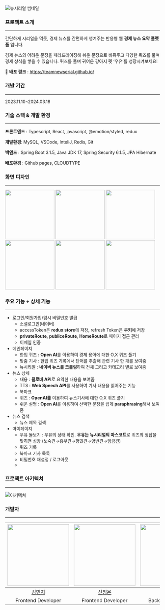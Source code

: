 ![뉴시리얼 썸네일](https://github.com/TeamNewserial/.github/assets/71147610/b341caaa-2d84-4150-a1bb-0f313443accf)
### 프로젝트 소개
---
간단하게 시리얼을 먹듯, 경제 뉴스를 간편하게 챙겨주는 반응형 웹 **경제 뉴스 요약 플랫폼**  입니다.

경제 뉴스의 어려운 문장을 페러프레이징해 쉬운 문장으로 바꿔주고 다양한 퀴즈를 풀며 경제 상식을 쌓을 수 있습니다. 퀴즈를 풀며 귀여운 강아지 펫 ‘우유’를 성장시켜보세요!

📌 **배포 링크** : https://teamnewserial.github.io/

### 개발 기간
---
2023.11.10~2024.03.18

### 기술 스택 & 개발 환경
---
**프론트엔드** : Typescript, React, javascript, @emotion/styled, redux

**개발환경**: MySQL, VSCode, InteliJ, Redis, Git

**백엔드** : Spring Boot 3.1.5, Java JDK 17, Spring Security 6.1.5, JPA Hibernate

**배포환경** : Github pages, CLOUDTYPE

### 화면 디자인
---
<img src="https://github.com/TeamNewserial/.github/assets/71147610/6aebda2c-4dce-4782-88eb-7010c81f8ac7" width=160> 
<img src="https://github.com/TeamNewserial/.github/assets/71147610/df2c5484-1bd4-4912-a469-2eb681beef5c" width=160> 
<img src="https://github.com/TeamNewserial/.github/assets/71147610/1b68a4bd-fb53-4907-861c-52a4c4fff5d9" width=160> 
<img src="https://github.com/TeamNewserial/.github/assets/71147610/3a1efbad-e7d7-4477-a0c1-d0dfb966ae8f" width=160> 
<img src="https://github.com/TeamNewserial/.github/assets/71147610/845bb680-a023-416d-b376-1ab0278d81b4" width=160> 
<img src="https://github.com/TeamNewserial/.github/assets/71147610/40f4ce7e-816a-43a5-888d-b742701e60a1" width=160> 

### 주요 기능 + 상세 기능
---
- 로그인/회원가입/임시 비밀번호 발급
    - 소셜로그인(네이버)
    - accessToken은 **redux store**에 저장, refresh Token은 **쿠키**에 저장
    - **privateRoute**, **publiceRoute**, **HomeRoute**로 페이지 접근 관리
    - 이메일 인증
- 메인페이지
    - 한입 퀴즈 : **Open AI**를 이용하여 경제 용어에 대한 O,X 퀴즈 풀기
    - 맞춤 기사 : 한입 퀴즈 기록에서 단어를 추출해  관련 기사 한 개를 보여줌
    - 뉴시리얼 : **네이버 뉴스를 크롤링**하여 전체 그리고 카테고리 별로 보여줌
- 뉴스 상세
    - 내용 : **클로바 API**로 요약한 내용을 보여줌
    - TTS : **Web Speech API**를 사용하여 기사 내용을 읽어주는 기능
    - 북마크
    - 퀴즈 : **OpenAI를** 이용하여 뉴스기사에 대한 O,X 퀴즈 풀기
    - 쉬운 설명 : **Open AI**를 이용하여 선택한 문장을 쉽게 **paraphrasing**해서 보여줌
- 뉴스 검색
    - 뉴스 제목 검색
- 마이페이지
    - 우유 돌보기 : 우유의 상태 확인. **우유는 뉴시리얼의 마스코트**로 퀴즈의 정답을 맞히면 성장 (노숙견→흥부견→평민견→양반견→임금견)
    - 퀴즈 기록
    - 북마크 기사 목록
    - 비밀번호 재설정 / 로그아웃
    - 
### 프로젝트 아키텍쳐
---
![아키텍쳐](https://github.com/TeamNewserial/.github/assets/71147610/b93bb3d6-5ce3-4c71-bac8-e2b92a2d41f6)

### 개발자
---
 |<img src="https://github.com/VanesaK.png" width="200">|<img src="https://github.com/JEONGEUN0204.png" width="200">|<img src="https://github.com/aaa67.png" width="200">|<img src="https://github.com/Elenaljh.png" width="200">|
 |:-:|:-:|:-:|:-:|
 |[김민지](https://github.com/VanesaK)|[신정은](https://github.com/JEONGEUN0204)|[신정인](https://github.com/aaa67)|[이지혜](https://github.com/Elenaljh)|
 |Frontend Developer|Frontend Developer|Backend Developer|Backend Developer|
  
